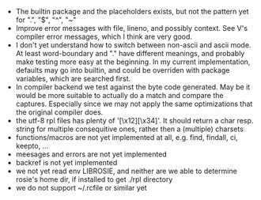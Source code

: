 
- The builtin package and the placeholders exists, but not the pattern yet for ".", "$", "^", "~"
- Improve error messages with file, lineno, and possibly context. See V's compiler error messages, which I think are very good.
- I don't yet understand how to switch between non-ascii and ascii mode. At least word-boundary and "." have
    different meanings, and probably make testing more easy at the beginning.
    In my current implementation, defaults may go into builtin, and could be overriden with package variables, which
    are searched first.
- In compiler backend we test against the byte code generated. May be it would be more suitable to actually do a match
    and compare the captures. Especially since we may not apply the same optimizations that the original compiler does.
- the utf-8 rpl files has plenty of '[\\x12][\\x34]'. It should return a char resp. string for multiple consequitive ones,
    rather then a (multiple) charsets
- functions/macros are not yet implemented at all, e.g. find, findall, ci, keepto, ...
- meesages and errors are not yet implemented
- backref is not yet implemented
- we not yet read env LIBROSIE, and neither are we able to determine rosie's home dir, if installed to get ./rpl directory
- we do not support ~/.rcfile or similar yet
